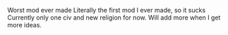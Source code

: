 Worst mod ever made
Literally the first mod I ever made, so it sucks
Currently only one civ and new religion for now. Will add more when I get more ideas.
